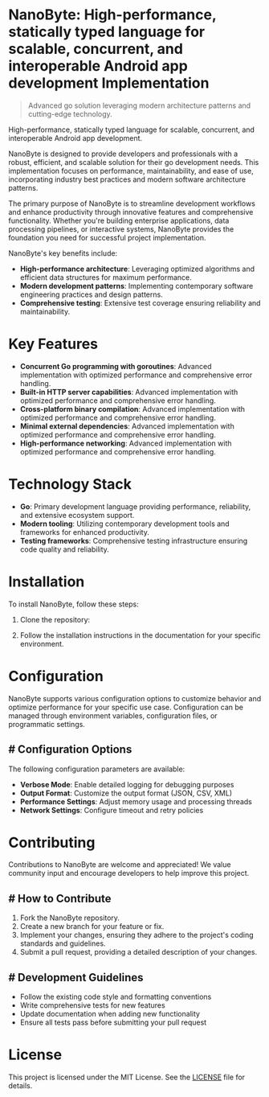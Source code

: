 <!-- fallback_NanoByte_20250727051852_75957 -->

# NanoByte: High-performance, statically typed language for scalable, concurrent, and interoperable Android app development Implementation
> Advanced go solution leveraging modern architecture patterns and cutting-edge technology.

High-performance, statically typed language for scalable, concurrent, and interoperable Android app development.

NanoByte is designed to provide developers and professionals with a robust, efficient, and scalable solution for their go development needs. This implementation focuses on performance, maintainability, and ease of use, incorporating industry best practices and modern software architecture patterns.

The primary purpose of NanoByte is to streamline development workflows and enhance productivity through innovative features and comprehensive functionality. Whether you're building enterprise applications, data processing pipelines, or interactive systems, NanoByte provides the foundation you need for successful project implementation.

NanoByte's key benefits include:

* **High-performance architecture**: Leveraging optimized algorithms and efficient data structures for maximum performance.
* **Modern development patterns**: Implementing contemporary software engineering practices and design patterns.
* **Comprehensive testing**: Extensive test coverage ensuring reliability and maintainability.

# Key Features

* **Concurrent Go programming with goroutines**: Advanced implementation with optimized performance and comprehensive error handling.
* **Built-in HTTP server capabilities**: Advanced implementation with optimized performance and comprehensive error handling.
* **Cross-platform binary compilation**: Advanced implementation with optimized performance and comprehensive error handling.
* **Minimal external dependencies**: Advanced implementation with optimized performance and comprehensive error handling.
* **High-performance networking**: Advanced implementation with optimized performance and comprehensive error handling.

# Technology Stack

* **Go**: Primary development language providing performance, reliability, and extensive ecosystem support.
* **Modern tooling**: Utilizing contemporary development tools and frameworks for enhanced productivity.
* **Testing frameworks**: Comprehensive testing infrastructure ensuring code quality and reliability.

# Installation

To install NanoByte, follow these steps:

1. Clone the repository:


2. Follow the installation instructions in the documentation for your specific environment.

# Configuration

NanoByte supports various configuration options to customize behavior and optimize performance for your specific use case. Configuration can be managed through environment variables, configuration files, or programmatic settings.

## # Configuration Options

The following configuration parameters are available:

* **Verbose Mode**: Enable detailed logging for debugging purposes
* **Output Format**: Customize the output format (JSON, CSV, XML)
* **Performance Settings**: Adjust memory usage and processing threads
* **Network Settings**: Configure timeout and retry policies

# Contributing

Contributions to NanoByte are welcome and appreciated! We value community input and encourage developers to help improve this project.

## # How to Contribute

1. Fork the NanoByte repository.
2. Create a new branch for your feature or fix.
3. Implement your changes, ensuring they adhere to the project's coding standards and guidelines.
4. Submit a pull request, providing a detailed description of your changes.

## # Development Guidelines

* Follow the existing code style and formatting conventions
* Write comprehensive tests for new features
* Update documentation when adding new functionality
* Ensure all tests pass before submitting your pull request

# License

This project is licensed under the MIT License. See the [LICENSE](https://github.com/marcmotta/NanoByte/blob/main/LICENSE) file for details.
